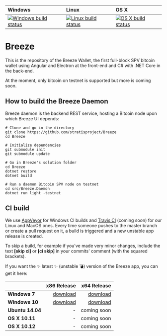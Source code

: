 | Windows | Linux | OS X |
| :---- | :------ | :---- |
[![Windows build status][1]][2] | [![Linux build status][3]][4] | [![OS X build status][5]][6] | 

[1]: https://ci.appveyor.com/api/projects/status/j1evinfefeetctvk?svg=true
[2]: https://ci.appveyor.com/project/stratis/breeze
[3]: https://travis-ci.org/stratisproject/Breeze.svg?branch=master
[4]: https://travis-ci.org/stratisproject/Breeze
[5]: https://travis-ci.org/stratisproject/Breeze.svg?branch=master
[6]: https://travis-ci.org/stratisproject/Breeze


# Breeze

This is the repository of the Breeze Wallet, the first full-block SPV bitcoin wallet using Angular and Electron at the front-end and C# with .NET Core in the back-end.

At the moment, only bitcoin on testnet is supported but more is coming soon. 

## How to build the Breeze Daemon

Breeze daemon is the backend REST service, hosting a Bitcoin node upon which Breeze UI depends:

```
# Clone and go in the directory
git clone https://github.com/stratisproject/Breeze
cd Breeze

# Initialize dependencies
git submodule init
git submodule update

# Go in Breeze's solution folder
cd Breeze
dotnet restore
dotnet build

# Run a daemon Bitcoin SPV node on testnet
cd src/Breeze.Daemon
dotnet run light -testnet
```

CI build
-----------

We use [AppVeyor](https://www.appveyor.com/) for Windows CI builds and [Travis CI](https://travis-ci.org/) (coming soon) for our Linux and MacOS ones.
Every time someone pushes to the master branch or create a pull request on it, a build is triggered and a new unstable app release is created.

To skip a build, for example if you've made very minor changes, include the text **[skip ci]** or **[ci skip]** in your commits' comment (with the squared brackets).

If you want the :sparkles: latest :sparkles: (unstable :bomb:) version of the Breeze app, you can get it here: 

|    | x86 Release | x64 Release |
|:---|----------------:|------------------:|
|**Windows 7**| [download][7] | [download][8] | 
|**Windows 10**| [download][9] | [download][10] | 
|**Ubuntu 14.04**| - | coming soon | 
|**OS X 10.11**| - | coming soon | 
|**OS X 10.12**| - | coming soon | 


[7]: https://ci.appveyor.com/api/projects/stratis/breeze/artifacts/breeze_out/breeze-win7-x86-Release.zip?job=Environment%3A%20win_runtime%3Dwin7-x86%3B%20Configuration%3A%20Release
[8]: https://ci.appveyor.com/api/projects/stratis/breeze/artifacts/breeze_out/breeze-win7-x64-Release.zip?job=Environment%3A%20win_runtime%3Dwin7-x64%3B%20Configuration%3A%20Release
[9]: https://ci.appveyor.com/api/projects/stratis/breeze/artifacts/breeze_out/breeze-win10-x86-Release.zip?job=Environment%3A%20win_runtime%3Dwin10-x86%3B%20Configuration%3A%20Release
[10]: https://ci.appveyor.com/api/projects/stratis/breeze/artifacts/breeze_out/breeze-win10-x64-Release.zip?job=Environment%3A%20win_runtime%3Dwin10-x64%3B%20Configuration%3A%20Release


